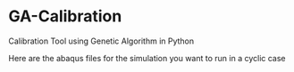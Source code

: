 # GA-Calibration
Calibration Tool using Genetic Algorithm in Python

Here are the abaqus files for the simulation you want to run in a cyclic case